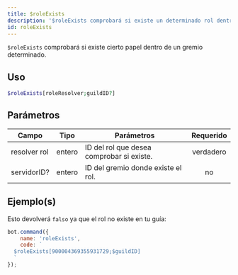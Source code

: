 ```yaml
---
title: $roleExists
description: '$roleExists comprobará si existe un determinado rol dentro de un gremio determinado.'
id: roleExists
---
```


`$roleExists` comprobará si existe cierto papel dentro de un gremio determinado.

## Uso

```php
$roleExists[roleResolver;guildID?]
```

## Parámetros

| Campo        | Tipo   | Parámetros                                | Requerido |
| ------------ | ------ | ----------------------------------------- |:---------:|
| resolver rol | entero | ID del rol que desea comprobar si existe. | verdadero |
| servidorID?  | entero | ID del gremio donde existe el rol.        |    no     |

## Ejemplo(s)

Esto devolverá `falso` ya que el rol no existe en tu guía:

```javascript
bot.command({
    name: 'roleExists',
    code: `
  $roleExists[900004369355931729;$guildID]
  `
});
```